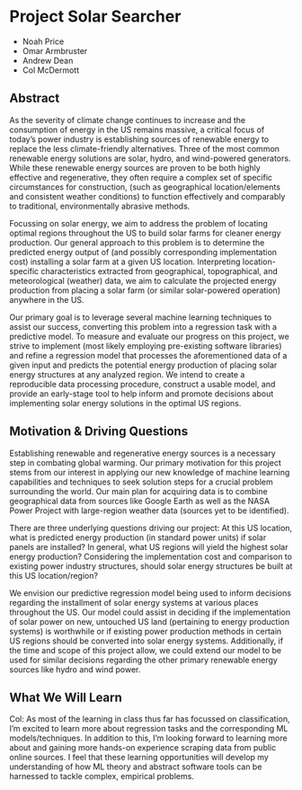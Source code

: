 # Project Solar Searcher
-   Noah Price
-   Omar Armbruster
-   Andrew Dean
-   Col McDermott

## Abstract
As the severity of climate change continues to increase and the consumption of energy in the US remains massive, a critical focus of today’s power industry is establishing sources of renewable energy to replace the less climate-friendly alternatives.  Three of the most common renewable energy solutions are solar, hydro, and wind-powered generators.  While these renewable energy sources are proven to be both highly effective and regenerative, they often require a complex set of specific circumstances for construction, (such as geographical location/elements and consistent weather conditions) to function effectively and comparably to traditional, environmentally abrasive methods.  

Focussing on solar energy, we aim to address the problem of locating optimal regions throughout the US to build solar farms for cleaner energy production.  Our general approach to this problem is to determine the predicted energy output of (and possibly corresponding implementation cost) installing a solar farm at a given US location.  Interpreting location-specific characteristics extracted from geographical, topographical, and meteorological (weather) data, we aim to calculate the projected energy production from placing a solar farm (or similar solar-powered operation) anywhere in the US.  

Our primary goal is to leverage several machine learning techniques to assist our success, converting this problem into a regression task with a predictive model.  To measure and evaluate our progress on this project, we strive to implement (most likely employing pre-existing software libraries) and refine a regression model that processes the aforementioned data of a given input and predicts the potential energy production of placing solar energy structures at any analyzed region.  We intend to create a reproducible data processing procedure, construct a usable model, and provide an early-stage tool to help inform and promote decisions about implementing solar energy solutions in the optimal US regions.

## Motivation & Driving Questions
Establishing renewable and regenerative energy sources is a necessary step in combating global warming.  Our primary motivation for this project stems from our interest in applying our new knowledge of machine learning capabilities and techniques to seek solution steps for a crucial problem surrounding the world.  Our main plan for acquiring data is to combine geographical data from sources like Google Earth as well as the NASA Power Project with large-region weather data (sources yet to be identified). 

There are three underlying questions driving our project:  At this US location, what is predicted energy production (in standard power units) if solar panels are installed?  In general, what US regions will yield the highest solar energy production?  Considering the implementation cost and comparison to existing power industry structures, should solar energy structures be built at this US location/region?

We envision our predictive regression model being used to inform decisions regarding the installment of solar energy systems at various places throughout the US.  Our model could assist in deciding if the implementation of solar power on new, untouched US land (pertaining to energy production systems) is worthwhile or if existing power production methods in certain US regions should be converted into solar energy systems.  Additionally, if the time and scope of this project allow, we could extend our model to be used for similar decisions regarding the other primary renewable energy sources like hydro and wind power.

## What We Will Learn
Col: As most of the learning in class thus far has focussed on classification, I’m excited to learn more about regression tasks and the corresponding ML models/techniques.  In addition to this, I’m looking forward to learning more about and gaining more hands-on experience scraping data from public online sources.  I feel that these learning opportunities will develop my understanding of how ML theory and abstract software tools can be harnessed to tackle complex, empirical problems.